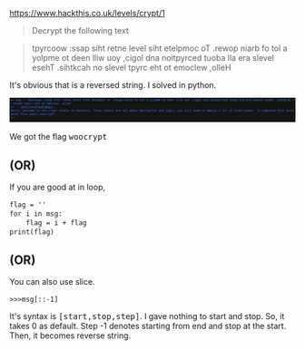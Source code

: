 https://www.hackthis.co.uk/levels/crypt/1
>Decrypt the following text

>    tpyrcoow :ssap siht retne level siht etelpmoc oT .rewop niarb fo tol a yolpme ot deen lliw uoy ,cigol dna noitpyrced tuoba lla era slevel esehT .sihtkcah no slevel tpyrc eht ot emoclew ,olleH 

It's obvious that is a reversed string. I solved in python.

![alt crypt1](Resources/crypt%20lvl1.png)

We got the flag <tt>woocrypt</tt>
## (OR)
If you are good at in loop,
```
flag = '' 
for i in msg:
    flag = i + flag   
print(flag)
```
## (OR)
You can also use slice.
```
>>>msg[::-1]
```
It's syntax is <tt>[start,stop,step]</tt>. I gave nothing to start and stop. So, it takes 0 as default. Step -1 denotes starting from end and stop at the start. Then, it becomes reverse string.





